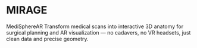 # MIRAGE
MediSphereAR Transform medical scans into interactive 3D anatomy for surgical planning and AR visualization — no cadavers, no VR headsets, just clean data and precise geometry.
